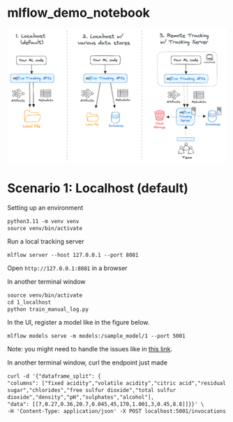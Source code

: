 # mlflow_demo_notebook


![Alt text](static/tracking-setup-overview.png?raw=true "Overview")

# Scenario 1: Localhost (default)

Setting up an environment
```commandline
python3.11 -m venv venv
source venv/bin/activate
```

Run a local tracking server
```commandline
mlflow server --host 127.0.0.1 --port 8081
```
Open `http://127.0.0.1:8081` in a browser

In another terminal window
```commandline
source venv/bin/activate
cd 1_localhost
python train_manual_log.py
```
In the UI, register a model like in the figure below. 
```commandline
mlflow models serve -m models:/sample_model/1 --port 5001 
```
Note: you might need to handle the issues like in [this link](https://stackoverflow.com/questions/75534090/mlflow-model-serve-cant-find-pyenv).

In another terminal window, curl the endpoint just made 
```commandline
curl -d '{"dataframe_split": {                                                                           
"columns": ["fixed acidity","volatile acidity","citric acid","residual sugar","chlorides","free sulfur dioxide","total sulfur dioxide","density","pH","sulphates","alcohol"],
"data": [[7,0.27,0.36,20.7,0.045,45,170,1.001,3,0.45,8.8]]}}' \
-H 'Content-Type: application/json' -X POST localhost:5001/invocations
```